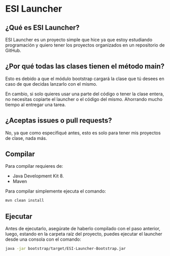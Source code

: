 # ESI Launcher

## ¿Qué es ESI Launcher?

ESI Launcher es un proyecto simple que hice ya que estoy estudiando programación y quiero tener los proyectos
organizados en un repositorio de GitHub.

## ¿Por qué todas las clases tienen el método main?

Esto es debido a que el módulo bootstrap cargará la clase que tú desees en caso de que decidas lanzarlo con el mismo.

En cambio, si solo quieres usar una parte del código o tener la clase entera, no necesitas copiarte el launcher o el
código del mismo. Ahorrando mucho tiempo al entregar una tarea.

## ¿Aceptas issues o pull requests?

No, ya que como especifiqué antes, esto es solo para tener mis proyectos de clase, nada más.

## Compilar

Para compilar requieres de:
- Java Development Kit 8.
- Maven

Para compilar simplemente ejecuta el comando:
```bash
mvn clean install
```

## Ejecutar

Antes de ejecutarlo, asegúrate de haberlo compilado con el paso anterior, luego, estando en la carpeta raíz del
proyecto, puedes ejecutar el launcher desde una consola con el comando:
```bash
java -jar bootstrap/target/ESI-Launcher-Bootstrap.jar
```